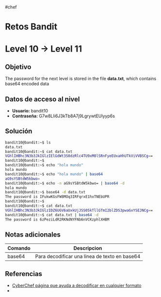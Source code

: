 #chef
# Retos Bandit

# Level 10 → Level 11

## Objetivo
The password for the next level is stored in the file **data.txt**, which contains base64 encoded data

## Datos de acceso al nivel
- **Usuario:** bandit10
- **Contraseña:** G7w8LIi6J3kTb8A7j9LgrywtEUlyyp6s
## Solución
```bash
bandit10@bandit:~$ ls
data.txt
bandit10@bandit:~$ cat data.txt
VGhlIHBhc3N3b3JkIGlzIElGdWt3S0dzRlc4TU9xM0lSRnFyeEUxaHhUTkViVVBSCg==
bandit10@bandit:~$
bandit10@bandit:~$ echo "hola mundo"
hola mundo
bandit10@bandit:~$ echo "hola mundo" | base64
aG9sYSBtdW5kbwo=
bandit10@bandit:~$ echo -n aG9sYSBtdW5kbwo= | base64 -d
hola mundo
bandit10@bandit:~$ base64 -d data.txt
The password is IFukwKGsFW8MOq3IRFqrxE1hxTNEbUPR
bandit10@bandit:~$
bandit10@bandit:~$ cat data.txt
VGhlIHBhc3N3b3JkIGlzIDZ6UGV6aUxkUjJSS05kTllGTmI2blZDS3pwaGxYSEJNCg==
bandit10@bandit:~$ cat data.txt | base64 -d
The password is 6zPeziLdR2RKNdNYFNb6nVCKzphlXHBM
```
## Notas adicionales
| Comando | Descripcion |
|---------|-------------|
| base64 | Para decodificar una linea de texto en base64  |

## Referencias
- [CyberChef página que ayuda a decodificar en cualquier formato](https://gchq.github.io/CyberChef/)
-